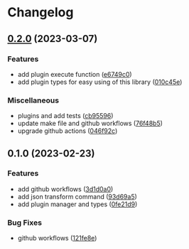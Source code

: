 # Changelog

## [0.2.0](https://github.com/rudderlabs/rudder-plugins-manager/compare/v0.1.0...v0.2.0) (2023-03-07)


### Features

* add plugin execute function ([e6749c0](https://github.com/rudderlabs/rudder-plugins-manager/commit/e6749c0d8292ec41992f22cfebbc57a8f5b5b825))
* add plugin types for easy using of this library ([010c45e](https://github.com/rudderlabs/rudder-plugins-manager/commit/010c45ec9e90f3c6f6096248c15381f72578069b))


### Miscellaneous

* plugins and add tests ([cb95596](https://github.com/rudderlabs/rudder-plugins-manager/commit/cb95596d92970d6a153845754c60eab71cc8d767))
* update make file and github workflows ([76f48b5](https://github.com/rudderlabs/rudder-plugins-manager/commit/76f48b545daf74052e9da6e5dc0460f56463b81e))
* upgrade github actions ([046f92c](https://github.com/rudderlabs/rudder-plugins-manager/commit/046f92cfc52f15e29dbd9c1d141efc460b43500a))

## 0.1.0 (2023-02-23)

### Features

* add github workflows ([3d1d0a0](https://github.com/rudderlabs/rudder-plugins-manager/commit/3d1d0a0d0ef44e801b017148200b38c667356b32))
* add json transform command ([93d69a5](https://github.com/rudderlabs/rudder-plugins-manager/commit/93d69a5ed1a216e578d4d2d630f0f5cefe6730a7))
* add plugin manager and types ([0fe21d9](https://github.com/rudderlabs/rudder-plugins-manager/commit/0fe21d99579603a188ae75702de00637eb79aee5))


### Bug Fixes

* github workflows ([121fe8e](https://github.com/rudderlabs/rudder-plugins-manager/commit/121fe8e9bccb5b465f33f3fda4d37f46f7cfcc4d))
